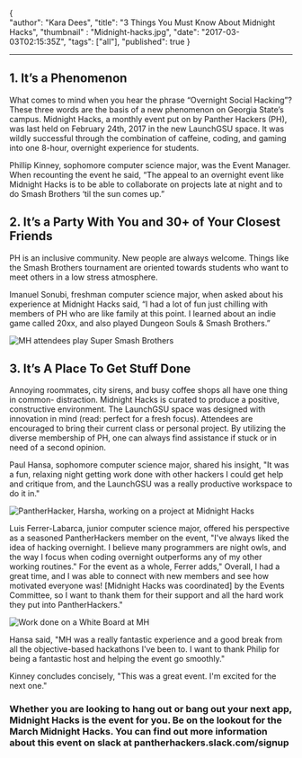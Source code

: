 {  
  "author": "Kara Dees",
  "title": "3 Things You Must Know About Midnight Hacks",
  "thumbnail" : "Midnight-hacks.jpg",
  "date": "2017-03-03T02:15:35Z",
  "tags": ["all"],
  "published": true
}

---

## 1.  It’s a Phenomenon

What comes to mind when you hear the phrase “Overnight Social Hacking”?  These three words are the basis of a new phenomenon on Georgia State’s campus. Midnight Hacks, a monthly event put on by Panther Hackers (PH), was last held on February 24th, 2017 in the new LaunchGSU space. It was wildly successful through the combination of caffeine, coding, and gaming into one 8-hour, overnight experience for students.

Phillip Kinney, sophomore computer science major, was the Event Manager. When recounting the event he said, “The appeal to an overnight event like Midnight Hacks is to be able to collaborate on projects late at night and to do Smash Brothers ‘til the sun comes up.”


## 2. It’s a Party With You and 30+ of Your Closest Friends

PH is an inclusive community. New people are always welcome. Things like the Smash Brothers tournament are oriented towards students who want to meet others in a low stress atmosphere.

Imanuel Sonubi, freshman computer science major, when asked about his experience at Midnight Hacks said, “I had a lot of fun just chilling with members of PH who are like family at this point. I learned about an indie game called 20xx, and also played Dungeon Souls & Smash Brothers.”

![MH attendees play Super Smash Brothers](http://i.imgur.com/9YUKx7J.jpg)

## 3. It’s A Place To Get Stuff Done

Annoying roommates, city sirens, and busy coffee shops all have one thing in common- distraction. Midnight Hacks is curated to produce a positive, constructive environment. The LaunchGSU space was designed with innovation in mind (read: perfect for a fresh focus). Attendees are encouraged to bring their current class or personal project. By utilizing the diverse membership of PH, one can always find assistance if stuck or in need of a second opinion.

Paul Hansa, sophomore computer science major, shared his insight, "It was a fun, relaxing night getting work done with other hackers I could get help and critique from, and the LaunchGSU was a really productive workspace to do it in."

![PantherHacker, Harsha, working on a project at Midnight Hacks](http://i.imgur.com/Mz8puqZ.jpg)

Luis Ferrer-Labarca, junior computer science major, offered his perspective as a seasoned PantherHackers member on the event, "I've always liked the idea of hacking overnight. I believe many programmers are night owls, and the way I focus when coding overnight outperforms any of my other working routines." For the event as a whole, Ferrer adds," Overall, I had a great time, and I was able to connect with new members and see how motivated everyone was!  [Midnight Hacks was coordinated] by the Events Committee, so I want to thank them for their support and all the hard work they put into PantherHackers."

![Work done on a White Board at MH](http://i.imgur.com/jIPo1Co.jpg)

Hansa said, "MH was a really fantastic experience and a good break from all the objective-based hackathons I've been to. I want to thank Philip for being a fantastic host and helping the event go smoothly."

Kinney concludes concisely, "This was a great event. I'm excited for the next one."

### Whether you are looking to hang out or bang out your next app, Midnight Hacks is the event for you. Be on the lookout for the March Midnight Hacks. You can find out more information about this event on slack at pantherhackers.slack.com/signup
